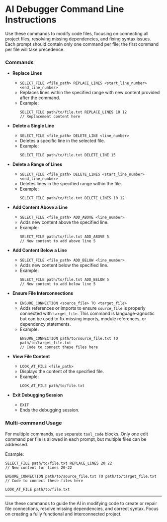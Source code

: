 # AI Debugger Command Line Instructions

Use these commands to modify code files, focusing on connecting all project files, resolving missing dependencies, and fixing syntax issues. Each prompt should contain only one command per file; the first command per file will take precedence.

### Commands

- **Replace Lines**
  - `SELECT_FILE <file_path> REPLACE_LINES <start_line_number> <end_line_number>`
  - Replaces lines within the specified range with new content provided after the command.
  - Example:
    ```tool_code
    SELECT_FILE path/to/file.txt REPLACE_LINES 10 12
    // Replacement content here
    ```

- **Delete a Single Line**
  - `SELECT_FILE <file_path> DELETE_LINE <line_number>`
  - Deletes a specific line in the selected file.
  - Example:
    ```tool_code
    SELECT_FILE path/to/file.txt DELETE_LINE 15
    ```

- **Delete a Range of Lines**
  - `SELECT_FILE <file_path> DELETE_LINES <start_line_number> <end_line_number>`
  - Deletes lines in the specified range within the file.
  - Example:
    ```tool_code
    SELECT_FILE path/to/file.txt DELETE_LINES 10 12
    ```

- **Add Content Above a Line**
  - `SELECT_FILE <file_path> ADD_ABOVE <line_number>`
  - Adds new content above the specified line.
  - Example:
    ```tool_code
    SELECT_FILE path/to/file.txt ADD_ABOVE 5
    // New content to add above line 5
    ```

- **Add Content Below a Line**
  - `SELECT_FILE <file_path> ADD_BELOW <line_number>`
  - Adds new content below the specified line.
  - Example:
    ```tool_code
    SELECT_FILE path/to/file.txt ADD_BELOW 5
    // New content to add below line 5
    ```

- **Ensure File Interconnections**
  - `ENSURE_CONNECTION <source_file> TO <target_file>`
  - Adds references or imports to ensure `source_file` is properly connected with `target_file`. This command is language-agnostic but can be used to fix missing imports, module references, or dependency statements.
  - Example:
    ```tool_code
    ENSURE_CONNECTION path/to/source_file.txt TO path/to/target_file.txt
    // Code to connect these files here
    ```

- **View File Content**
  - `LOOK_AT_FILE <file_path>`
  - Displays the content of the specified file.
  - Example:
    ```tool_code
    LOOK_AT_FILE path/to/file.txt
    ```

- **Exit Debugging Session**
  - `EXIT`
  - Ends the debugging session.

### Multi-command Usage

For multiple commands, use separate `tool_code` blocks. Only one edit command per file is allowed in each prompt, but multiple files can be addressed.

Example:
```tool_code
SELECT_FILE path/to/file.txt REPLACE_LINES 20 22
// New content for lines 20-22
```

```tool_code
ENSURE_CONNECTION path/to/source_file.txt TO path/to/target_file.txt
// Code to connect these files here
```

```tool_code
LOOK_AT_FILE path/to/file.txt
```

---

Use these commands to guide the AI in modifying code to create or repair file connections, resolve missing dependencies, and correct syntax. Focus on creating a fully functional and interconnected project.